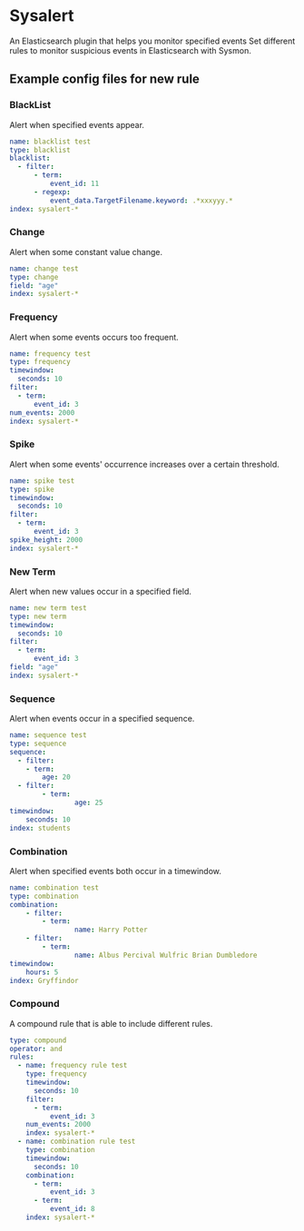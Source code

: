# Sysalert
An Elasticsearch plugin that helps you monitor specified events
Set different rules to monitor suspicious events in Elasticsearch with Sysmon.

## Example config files for new rule

### BlackList
Alert when specified events appear.
```yaml
name: blacklist test
type: blacklist
blacklist:
  - filter:
      - term:
          event_id: 11
      - regexp:
          event_data.TargetFilename.keyword: .*xxxyyy.*
index: sysalert-*
```

### Change
Alert when some constant value change.
```yaml
name: change test
type: change
field: "age"
index: sysalert-*
```

### Frequency
Alert when some events occurs too frequent. 
```yaml
name: frequency test
type: frequency
timewindow:
  seconds: 10
filter:
  - term:
      event_id: 3
num_events: 2000
index: sysalert-*
```

### Spike
Alert when some events' occurrence increases over a certain threshold.
```yaml
name: spike test
type: spike
timewindow:
  seconds: 10
filter:
  - term:
      event_id: 3
spike_height: 2000
index: sysalert-*
```

### New Term
Alert when new values occur in a specified field.
```yaml
name: new term test
type: new term
timewindow:
  seconds: 10
filter:
  - term:
      event_id: 3
field: "age"
index: sysalert-*
```

### Sequence
Alert when events occur in a specified sequence.
```yaml
name: sequence test
type: sequence
sequence:
  - filter:
    - term:
       	age: 20
  - filter:
		- term:
				age: 25
timewindow:
	seconds: 10
index: students
```

### Combination
Alert when specified events both occur in a timewindow.
```yaml
name: combination test
type: combination
combination:
	- filter:
		- term:
				name: Harry Potter
	- filter:
		- term:
				name: Albus Percival Wulfric Brian Dumbledore
timewindow:
	hours: 5
index: Gryffindor
```

### Compound
A compound rule that is able to include different rules.
```yaml
type: compound
operator: and
rules:
  - name: frequency rule test
    type: frequency
    timewindow:
      seconds: 10
    filter:
      - term:
          event_id: 3
    num_events: 2000
    index: sysalert-*
  - name: combination rule test
    type: combination
    timewindow:
      seconds: 10
    combination:
      - term:
          event_id: 3
      - term:
          event_id: 8
    index: sysalert-*
```

